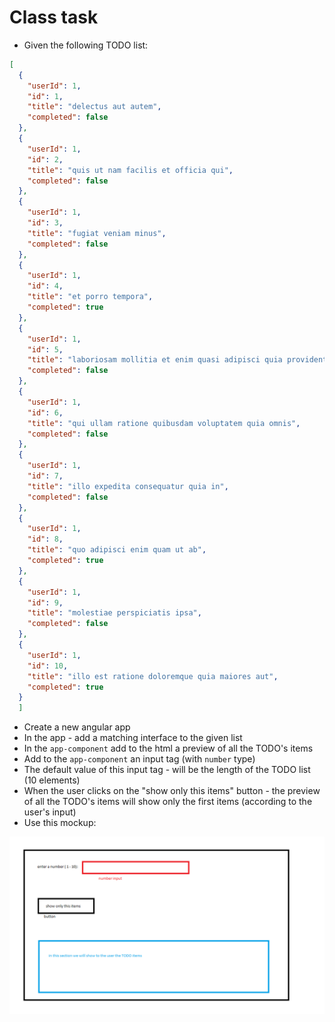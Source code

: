 # Class task
* Given the following TODO list:
```json
[
  {
    "userId": 1,
    "id": 1,
    "title": "delectus aut autem",
    "completed": false
  },
  {
    "userId": 1,
    "id": 2,
    "title": "quis ut nam facilis et officia qui",
    "completed": false
  },
  {
    "userId": 1,
    "id": 3,
    "title": "fugiat veniam minus",
    "completed": false
  },
  {
    "userId": 1,
    "id": 4,
    "title": "et porro tempora",
    "completed": true
  },
  {
    "userId": 1,
    "id": 5,
    "title": "laboriosam mollitia et enim quasi adipisci quia provident illum",
    "completed": false
  },
  {
    "userId": 1,
    "id": 6,
    "title": "qui ullam ratione quibusdam voluptatem quia omnis",
    "completed": false
  },
  {
    "userId": 1,
    "id": 7,
    "title": "illo expedita consequatur quia in",
    "completed": false
  },
  {
    "userId": 1,
    "id": 8,
    "title": "quo adipisci enim quam ut ab",
    "completed": true
  },
  {
    "userId": 1,
    "id": 9,
    "title": "molestiae perspiciatis ipsa",
    "completed": false
  },
  {
    "userId": 1,
    "id": 10,
    "title": "illo est ratione doloremque quia maiores aut",
    "completed": true
  }
  ]
  ```
* Create a new angular app
* In the app - add a matching interface to the given list
* In the `app-component` add to the html a preview of all the TODO's items
* Add to the `app-component` an input tag (with `number` type)
* The default value of this input tag - will be the length of the TODO list (10 elements)
* When the user clicks on the "show only this items"  button - the preview of all the TODO's items will show only the first items (according to the user's input)
* Use this mockup:      
   
      
      
![picture](screen.png)
